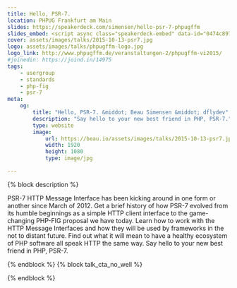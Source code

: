 ```yaml
---
title: Hello, PSR-7.
location: PHPUG Frankfurt am Main
slides: https://speakerdeck.com/simensen/hello-psr-7-phpugffm
slides_embed: <script async class="speakerdeck-embed" data-id="0474c897447649e59609f123760b7099" data-ratio="1.77777777777778" src="//speakerdeck.com/assets/embed.js"></script>
cover: assets/images/talks/2015-10-13-psr7.jpg
logo: assets/images/talks/phpugffm-logo.jpg
logo_link: http://www.phpugffm.de/veranstaltungen-2/phpugffm-vi2015/
#joinedin: https://joind.in/14975
tags:
    - usergroup
    - standards
    - php-fig
    - psr-7
meta:
    og:
        title: "Hello, PSR-7. &middot; Beau Simensen &middot; dflydev"
        description: "Say hello to your new best friend in PHP, PSR-7."
        type: website
        image:
            url: https://beau.io/assets/images/talks/2015-10-13-psr7.jpg
            width: 1920
            height: 1080
            type: image/jpg

---
```

{% block description %}

PSR-7 HTTP Message Interface has been kicking around in one form or another since March of 2012. Get a brief history of how PSR-7 evolved from its humble beginnings as a simple HTTP client interface to the game-changing PHP-FIG proposal we have today. Learn how to work with the HTTP Message Interfaces and how they will be used by frameworks in the not to distant future. Find out what it will mean to have a healthy ecosystem of PHP software all speak HTTP the same way. Say hello to your new best friend in PHP, PSR-7.

{% endblock %}
{% block talk_cta_no_well %}
<script src="https://app.convertkit.com/landing_pages/766.js?orient=horz&ref=beau.io-dpc-psr7"></script>
{% endblock  %}
